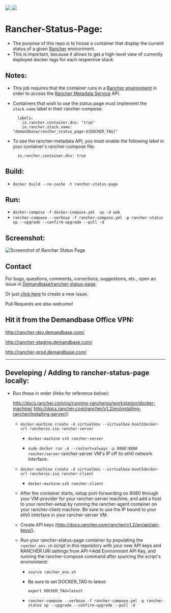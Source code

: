 [![](https://images.microbadger.com/badges/image/demandbase/rancher_status_page.svg)](http://microbadger.com/images/demandbase/rancher_status_page "Get your own image badge on microbadger.com")
[![](https://images.microbadger.com/badges/version/demandbase/rancher_status_page.svg)](http://microbadger.com/images/demandbase/rancher_status_page "Get your own version badge on microbadger.com")

# Rancher-Status-Page:

* The purpose of this repo is to house a container that display the current status of a given [Rancher](https://rancher.com) environment.
* This is important, because it allows to get a high-level view of currently deployed docker tags for each respective stack.

## Notes:
  * This job requires that the container runs in a [Rancher environment](http://docs.rancher.com/rancher/latest/en/environments/) in order to access the [Rancher Metadata Service](http://docs.rancher.com/rancher/latest/en/rancher-services/metadata-service/) API.
  * Containers that wish to use the status page must implement the `stack.name` label in their rancher-compose:

    ```
      labels:
        io.rancher.container.dns: "true"
        io.rancher.stack.name: "demandbase/rancher_status_page:${DOCKER_TAG}"
    ```

  * To use the rancher-metadata API, you must enable the following label in your container's rancher-compose file:

    ```
      io.rancher.container.dns: true
    ```

## Build:
  * `docker build --no-cache -t rancher-status-page`

## Run:
  * `docker-compose -f docker-compose.yml  up -d web`
  * `rancher-compose --verbose -f rancher-compose.yml -p rancher-status up --upgrade --confirm-upgrade --pull -d`

## Screenshot:

![Screenshot of Rancher Status Page](https://raw.githubusercontent.com/Demandbase/rancher-status-page/master/images/rancher-status-page-screenshot.png)

## Contact

For bugs, questions, comments, corrections, suggestions, etc., open an issue in
[Demandbase/rancher-status-page](https://github.com/Demandbase/rancher-status-page/issues).

Or just [click here](https://github.com/Demandbase/rancher-status-page/issues/new) to create a new issue.

Pull Requests are also welcome!

## Hit it from the Demandbase Office VPN:

http://rancher-dev.demandbase.com/

http://rancher-staging.demandbase.com/

http://rancher-prod.demandbase.com/

----

## Developing / Adding to rancher-status-page locally:
  * Run these in order (links for reference below):

    http://docs.rancher.com/os/running-rancheros/workstation/docker-machine/
    http://docs.rancher.com/rancher/v1.2/en/installing-rancher/installing-server/):

    * `docker-machine create -d virtualbox --virtualbox-boot2docker-url rancheros.iso rancher-server` 

        * `docker-machine ssh rancher-server`

        * `sudo docker run -d --restart=always -p 8080:8080 rancher/server`
          rancher-server VM's IP off its eth0 network interface.

    * `docker-machine create -d virtualbox --virtualbox-boot2docker-url rancheros.iso rancher-client`

        * `docker-machine ssh rancher-client`

    * After the container starts, setup port-forwarding on 8080 through your VM-provider for your rancher-server machine, and add a host to your rancher-setup
      by running the rancher-agent container on your rancher-client machine.  Be sure to use the IP bound to your eth0 interface in your rancher-server VM.

    * Create API keys (http://docs.rancher.com/rancher/v1.2/en/api/api-keys/).
   
    * Run your rancher-status-page container by populating the `rancher_env.sh` script in this repository with your new API keys and RANCHER URl settings from API->Add Environment API Key,
      and running the rancher-compose command after sourcing the script's environment:

      * `source rancher_env.sh` 
      * Be sure to set DOCKER_TAG to latest:
        
        `export DOCKER_TAG=latest`

      * `rancher-compose --verbose -f rancher-compose.yml -p rancher-status up --upgrade --confirm-upgrade --pull -d`
